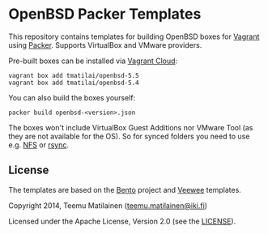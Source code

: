 # OpenBSD Packer Templates

This repository contains templates for building OpenBSD boxes for
[Vagrant](http://www.vagrantup.com) using [Packer](http://packer.io).
Supports VirtualBox and VMware providers.

Pre-built boxes can be installed via [Vagrant Cloud](https://vagrantcloud.com):
```
vagrant box add tmatilai/openbsd-5.5
vagrant box add tmatilai/openbsd-5.4
```

You can also build the boxes yourself:
```
packer build openbsd-<version>.json
```

The boxes won't include VirtualBox Guest Additions nor VMware Tool
(as they are not available for the OS). So for synced folders you need to use
e.g. [NFS](https://docs.vagrantup.com/v2/synced-folders/nfs) or
[rsync](https://docs.vagrantup.com/v2/synced-folders/rsync).

## License

The templates are based on the [Bento](https://github.com/opscode/bento)
project and [Veewee](https://github.com/jedi4ever/veewee) templates.

Copyright 2014, Teemu Matilainen (<teemu.matilainen@iki.fi>)

Licensed under the Apache License, Version 2.0 (see the [LICENSE](LICENSE)).
